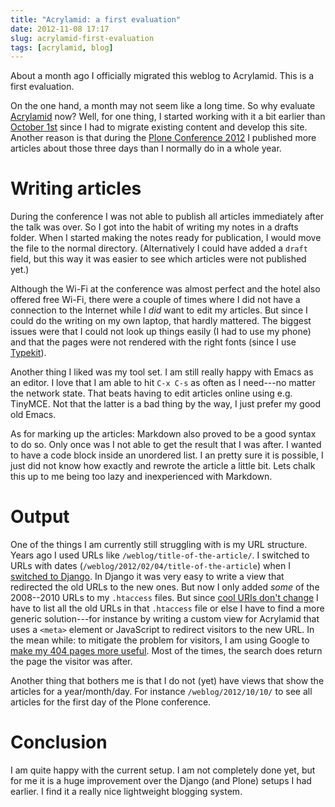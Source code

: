 ```yaml
---
title: "Acrylamid: a first evaluation"
date: 2012-11-08 17:17
slug: acrylamid-first-evaluation
tags: [acrylamid, blog]
---
```


About a month ago I officially migrated this weblog to Acrylamid. This
is a first evaluation.

On the one hand, a month may not seem like a long time. So why
evaluate [Acrylamid](http://posativ.org/acrylamid/) now? Well, for one
thing, I started working with it a bit earlier than
[October 1st](/weblog/2012/10/01/migrating-to-acrylamid/) since I had
to migrate existing content and develop this site. Another reason is
that during the [Plone Conference 2012](http://www.ploneconf.org/) I
published more articles about those three days than I normally do in
a whole year.


# Writing articles

During the conference I was not able to publish all articles
immediately after the talk was over. So I got into the habit of
writing my notes in a drafts folder. When I started making the notes
ready for publication, I would move the file to the normal
directory. (Alternatively I could have added a `draft` field, but this
way it was easier to see which articles were not published yet.)

Although the Wi-Fi at the conference was almost perfect and the hotel
also offered free Wi-Fi, there were a couple of times where I did not
have a connection to the Internet while I *did* want to edit my
articles. But since I could do the writing on my own laptop, that
hardly mattered. The biggest issues were that I could not look up
things easily (I had to use my phone) and that the pages were not
rendered with the right fonts (since I use
[Typekit](https://typekit.com/)).

Another thing I liked was my tool set. I am still really happy with
Emacs as an editor. I love that I am able to hit `C-x C-s` as often as
I need---no matter the network state. That beats having to edit
articles online using e.g. TinyMCE. Not that the latter is a bad thing
by the way, I just prefer my good old Emacs.

As for marking up the articles: Markdown also proved to be a good
syntax to do so. Only once was I not able to get the result that I was
after. I wanted to have a code block inside an unordered list. I an
pretty sure it is possible, I just did not know how exactly and
rewrote the article a little bit. Lets chalk this up to me being too
lazy and inexperienced with Markdown.


# Output

One of the things I am currently still struggling with is my URL structure. Years
ago I used URLs like `/weblog/title-of-the-article/`. I switched to
URLs with dates (`/weblog/2012/02/04/title-of-the-article`) when I
[switched to Django](/weblog/2010/05/30/switch-django/). In Django it
was very easy to write a view that redirected the old URLs to the new
ones. But now I only added *some* of the 2008--2010 URLs to my
`.htaccess` files. But since
[cool URIs don't change](http://www.w3.org/Provider/Style/URI.html) I
have to list all the old URLs in that `.htaccess` file or else I have
to find a more generic solution---for instance by writing a custom
view for Acrylamid that uses a `<meta>` element or JavaScript to
redirect visitors to the new URL. In the mean while: to mitigate the
problem for visitors, I am using Google to
[make my 404 pages more useful](http://googlewebmastercentral.blogspot.nl/2008/08/make-your-404-pages-more-useful.html). Most
of the times, the search does return the page the visitor was after.

Another thing that bothers me is that I do not (yet) have views that
show the articles for a year/month/day. For instance
`/weblog/2012/10/10/` to see all articles for the first day of the
Plone conference.


# Conclusion

I am quite happy with the current setup. I am not completely done yet,
but for me it is a huge improvement over the Django (and Plone) setups
I had earlier. I find it a really nice lightweight
blogging system.
